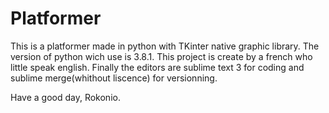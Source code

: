 # Platformer

This is a platformer made in python with TKinter native graphic library. The version of python wich use is 3.8.1. This project is 
create by a french who little speak english. Finally the editors are sublime text 3 for coding and sublime merge(whithout liscence)
for versionning.

Have a good day, Rokonio.
